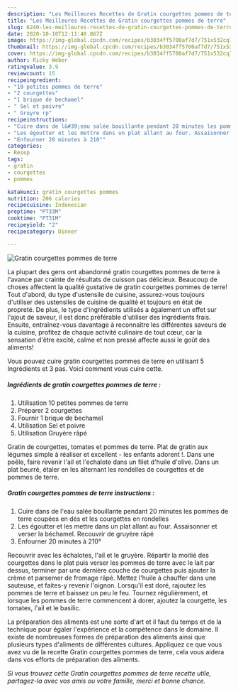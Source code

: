 ```yaml
---
description: "Les Meilleures Recettes de Gratin courgettes pommes de terre"
title: "Les Meilleures Recettes de Gratin courgettes pommes de terre"
slug: 6240-les-meilleures-recettes-de-gratin-courgettes-pommes-de-terre
date: 2020-10-10T12:11:40.867Z
image: https://img-global.cpcdn.com/recipes/b3034ff5700af7d7/751x532cq70/gratin-courgettes-pommes-de-terre-photo-principale-de-la-recette.jpg
thumbnail: https://img-global.cpcdn.com/recipes/b3034ff5700af7d7/751x532cq70/gratin-courgettes-pommes-de-terre-photo-principale-de-la-recette.jpg
cover: https://img-global.cpcdn.com/recipes/b3034ff5700af7d7/751x532cq70/gratin-courgettes-pommes-de-terre-photo-principale-de-la-recette.jpg
author: Ricky Weber
ratingvalue: 3.9
reviewcount: 15
recipeingredient:
- "10 petites pommes de terre"
- "2 courgettes"
- "1 brique de bechamel"
- " Sel et poivre"
- " Gruyre rp"
recipeinstructions:
- "Cuire dans de l&#39;eau salée bouillante pendant 20 minutes les pommes de terre coupées en dés et les courgettes en rondelles"
- "Les égoutter et les mettre dans un plat allant au four. Assaisonner et verser la béchamel. Recouvrir de gruyère râpé"
- "Enfourner 20 minutes à 210°"
categories:
- Resep
tags:
- gratin
- courgettes
- pommes

katakunci: gratin courgettes pommes 
nutrition: 206 calories
recipecuisine: Indonesian
preptime: "PT33M"
cooktime: "PT31M"
recipeyield: "2"
recipecategory: Dinner

---
```



![Gratin courgettes pommes de terre](https://img-global.cpcdn.com/recipes/b3034ff5700af7d7/751x532cq70/gratin-courgettes-pommes-de-terre-photo-principale-de-la-recette.jpg)

La plupart des gens ont abandonné gratin courgettes pommes de terre à l'avance par crainte de résultats de cuisson pas délicieux. Beaucoup de choses affectent la qualité gustative de gratin courgettes pommes de terre! Tout d'abord, du type d'ustensile de cuisine, assurez-vous toujours d'utiliser des ustensiles de cuisine de qualité et toujours en état de propreté. De plus, le type d'ingrédients utilisés a également un effet sur l'ajout de saveur, il est donc préférable d'utiliser des ingrédients frais. Ensuite, entraînez-vous davantage à reconnaître les différentes saveurs de la cuisine, profitez de chaque activité culinaire de tout cœur, car la sensation d'être excité, calme et non pressé affecte aussi le goût des aliments!

<!--inarticleads1-->

Vous pouvez cuire gratin courgettes pommes de terre en utilisant 5 Ingrédients et 3 pas. Voici comment vous cuire cette.

##### Ingrédients de gratin courgettes pommes de terre :

1. Utilisation 10 petites pommes de terre
1. Préparer 2 courgettes
1. Fournir 1 brique de bechamel
1. Utilisation  Sel et poivre
1. Utilisation  Gruyère râpé


Gratin de courgettes, tomates et pommes de terre. Plat de gratin aux légumes simple à réaliser et excellent - les enfants adorent !. Dans une poêle, faire revenir l&#39;ail et l&#39;echalote dans un filet d&#39;huile d&#39;olive. Dans un plat beurré, étaler en les alternant les rondelles de courgettes et de pommes de terre. 

<!--inarticleads2-->

##### Gratin courgettes pommes de terre instructions :

1. Cuire dans de l&#39;eau salée bouillante pendant 20 minutes les pommes de terre coupées en dés et les courgettes en rondelles
1. Les égoutter et les mettre dans un plat allant au four. Assaisonner et verser la béchamel. Recouvrir de gruyère râpé
1. Enfourner 20 minutes à 210°


Recouvrir avec les échalotes, l&#39;ail et le gruyère. Répartir la moitié des courgettes dans le plat puis verser les pommes de terre avec le lait par dessus, terminer par une dernière couche de courgettes puis ajouter la crème et parsemer de fromage râpé. Mettez l&#39;huile à chauffer dans une sauteuse, et faites-y revenir l&#39;oignon. Lorsqu&#39;il est doré, rajoutez les pommes de terre et baissez un peu le feu. Tournez régulièrement, et lorsque les pommes de terre commencent à dorer, ajoutez la courgette, les tomates, l&#39;ail et le basilic. 

<!--inarticleads1-->

<p>
La préparation des aliments est une sorte d'art et il faut du temps et de la technique pour égaler l'expérience et la compétence dans le domaine. Il existe de nombreuses formes de préparation des aliments ainsi que plusieurs types d'aliments de différentes cultures. Appliquez ce que vous avez vu de la recette Gratin courgettes pommes de terre, cela vous aidera dans vos efforts de préparation des aliments.
</p>

<p>
<i>Si vous trouvez cette Gratin courgettes pommes de terre recette utile, partagez-la avec vos amis ou votre famille, merci et bonne chance.</i>
</p>
